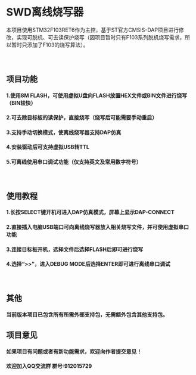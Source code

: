 # SWD离线烧写器
本项目使用STM32F103RET6作为主控，基于ST官方CMSIS-DAP项目进行修改，实现可脱机、可去读保护烧写（因项目暂时只有F103系列脱机烧写需求，所以暂时只添加了F103的烧写算法）。
#### <br>
## 项目功能
#### 1.使用8M FLASH，可使用虚拟U盘向FLASH放置HEX文件或BIN文件进行烧写（BIN较快）
#### 2.可去除目标板的读保护，直接烧写（烧写后可能需要手动重启）
#### 3.支持手动切换模式，使离线烧写器支持DAP仿真
#### 4.安装驱动后可支持虚拟USB转TTL
#### 5.可离线使用串口调试功能（仅支持英文及常用数字符号）
#### <br>
## 使用教程
#### 1.长按SELECT键开机可进入DAP仿真模式，屏幕上显示DAP-CONNECT
#### 2.直接插入电脑USB端口可向离线烧写器放入相关烧写文件，并可使用虚拟串口功能
#### 3.连接目标板开机，选择文件后选择FLASH后即可进行烧写
#### 4.选择“>>”，进入DEBUG MODE后选择ENTER即可进行离线串口调试
#### <br>
## 其他
#### 当前版本项目已包含所有所需外部支持包，无需额外包含其他支持包。
## 项目意见
#### 如果项目有问题或者有新功能需求，欢迎向作者提交意见！
#### 欢迎加入QQ交流群 群号:912015729
